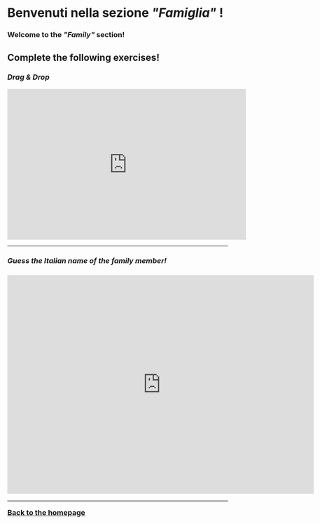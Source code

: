 <h1> Benvenuti nella sezione <i>"Famiglia"</i> !</h1>
<h3>Welcome to the <i>"Family"</i> section!</h3>

<h2> Complete the following exercises!</h2>


<h3><i>Drag & Drop</i></h3>

<iframe src="https://h5p.org/h5p/embed/154422" width="545" height="345" frameborder="0" allowfullscreen="allowfullscreen"></iframe><script src="https://h5p.org/sites/all/modules/h5p/library/js/h5p-resizer.js" charset="UTF-8"></script>


<hr>

<h3><i>Guess the Italian name of the family member!</i><h3>

<iframe src="https://h5p.org/h5p/embed/154464" width="700" height="500" frameborder="0" allowfullscreen="allowfullscreen"></iframe><script src="https://h5p.org/sites/all/modules/h5p/library/js/h5p-resizer.js" charset="UTF-8"></script>


<hr>

<a href="index.html"> Back to the homepage </a> 
